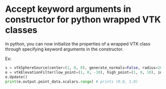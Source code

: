 # Accept keyword arguments in constructor for python wrapped VTK classes

In python, you can now initialize the properties of a wrapped VTK class through specifying
keyword arguments in the constructor.

Ex:

```python
s = vtkSphereSource(center=(1, 0, 0), generate_normals=False, radius=10, theta_resolution=20)
e = vtkElevationFilter(low_point=(1, 0, -10), high_point=(1, 0, 10), input_connection=s.output_port)
e.Update()
print(e.output.point_data.scalars.range) # prints (0.0, 1.0)
```
